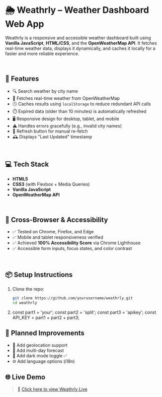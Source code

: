 # 🌦️ Weathrly – Weather Dashboard Web App

Weathrly is a responsive and accessible weather dashboard built using **Vanilla JavaScript**, **HTML/CSS**, and the **OpenWeatherMap API**. It fetches real-time weather data, displays it dynamically, and caches it locally for a faster and more reliable experience.

<br>

## 🔧 Features

- 🔍 Search weather by city name
- 📡 Fetches real-time weather from OpenWeatherMap
- 🕓 Caches results using `localStorage` to reduce redundant API calls
- ⏱️ Expired data (older than 10 minutes) is automatically refreshed
- 🖥️ Responsive design for desktop, tablet, and mobile
- ⚠️ Handles errors gracefully (e.g., invalid city names)
- 🔄 Refresh button for manual re-fetch
- 🕰 Displays "Last Updated" timestamp

<br>

## 💻 Tech Stack

- **HTML5**
- **CSS3** (with Flexbox + Media Queries)
- **Vanilla JavaScript**
- **OpenWeatherMap API**

<br>

## 🧪 Cross-Browser & Accessibility

- ✅ Tested on Chrome, Firefox, and Edge
- ✅ Mobile and tablet responsiveness verified
- ✅ Achieved **100% Accessibility Score** via Chrome Lighthouse
- ✅ Accessible form inputs, focus states, and color contrast

<br>

## 📦 Setup Instructions

1. Clone the repo:

   ```bash
   git clone https://github.com/yourusername/weathrly.git
   cd weathrly

2. const part1 = 'your';
const part2 = 'split';
const part3 = 'apikey';
const API_KEY = part1 + part2 + part3;



## 🚀 Planned Improvements

- 📍 Add geolocation support  
- 📆 Add multi-day forecast  
- 🌙 Add dark mode toggle  ✅
- 🌐 Add language options (i18n)

## 🌐 Live Demo

> 🔗 [Click here to view Weathrly Live](https://infrabeam1927.github.io/weatherly/)

